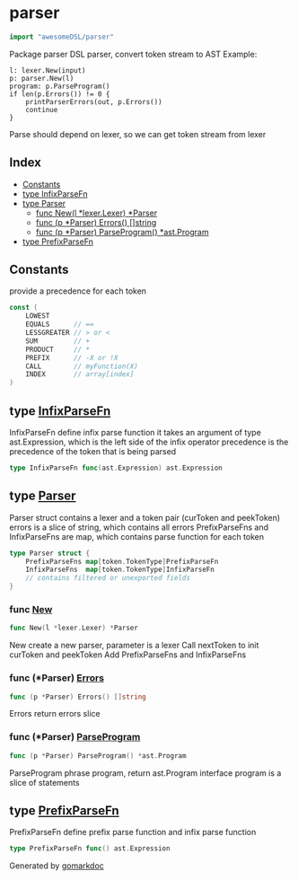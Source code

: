 <!-- Code generated by gomarkdoc. DO NOT EDIT -->

# parser

```go
import "awesomeDSL/parser"
```

Package parser DSL parser, convert token stream to AST Example:

```
l: lexer.New(input)
p: parser.New(l)
program: p.ParseProgram()
if len(p.Errors()) != 0 {
	printParserErrors(out, p.Errors())
	continue
}
```

Parse should depend on lexer, so we can get token stream from lexer

## Index

- [Constants](<#constants>)
- [type InfixParseFn](<#InfixParseFn>)
- [type Parser](<#Parser>)
  - [func New\(l \*lexer.Lexer\) \*Parser](<#New>)
  - [func \(p \*Parser\) Errors\(\) \[\]string](<#Parser.Errors>)
  - [func \(p \*Parser\) ParseProgram\(\) \*ast.Program](<#Parser.ParseProgram>)
- [type PrefixParseFn](<#PrefixParseFn>)


## Constants

<a name="LOWEST"></a>provide a precedence for each token

```go
const (
    LOWEST
    EQUALS      // ==
    LESSGREATER // > or <
    SUM         // +
    PRODUCT     // *
    PREFIX      // -X or !X
    CALL        // myFunction(X)
    INDEX       // array[index]
)
```

<a name="InfixParseFn"></a>
## type [InfixParseFn](<https://github.com/ye-rm/awesomeDSL/blob/master/parser/parser.go#L52>)

InfixParseFn define infix parse function it takes an argument of type ast.Expression, which is the left side of the infix operator precedence is the precedence of the token that is being parsed

```go
type InfixParseFn func(ast.Expression) ast.Expression
```

<a name="Parser"></a>
## type [Parser](<https://github.com/ye-rm/awesomeDSL/blob/master/parser/parser.go#L57-L67>)

Parser struct contains a lexer and a token pair \(curToken and peekToken\) errors is a slice of string, which contains all errors PrefixParseFns and InfixParseFns are map, which contains parse function for each token

```go
type Parser struct {
    PrefixParseFns map[token.TokenType]PrefixParseFn
    InfixParseFns  map[token.TokenType]InfixParseFn
    // contains filtered or unexported fields
}
```

<a name="New"></a>
### func [New](<https://github.com/ye-rm/awesomeDSL/blob/master/parser/parser.go#L82>)

```go
func New(l *lexer.Lexer) *Parser
```

New create a new parser, parameter is a lexer Call nextToken to init curToken and peekToken Add PrefixParseFns and InfixParseFns

<a name="Parser.Errors"></a>
### func \(\*Parser\) [Errors](<https://github.com/ye-rm/awesomeDSL/blob/master/parser/parser.go#L120>)

```go
func (p *Parser) Errors() []string
```

Errors return errors slice

<a name="Parser.ParseProgram"></a>
### func \(\*Parser\) [ParseProgram](<https://github.com/ye-rm/awesomeDSL/blob/master/parser/parser.go#L282>)

```go
func (p *Parser) ParseProgram() *ast.Program
```

ParseProgram phrase program, return ast.Program interface program is a slice of statements

<a name="PrefixParseFn"></a>
## type [PrefixParseFn](<https://github.com/ye-rm/awesomeDSL/blob/master/parser/parser.go#L47>)

PrefixParseFn define prefix parse function and infix parse function

```go
type PrefixParseFn func() ast.Expression
```

Generated by [gomarkdoc](<https://github.com/princjef/gomarkdoc>)
